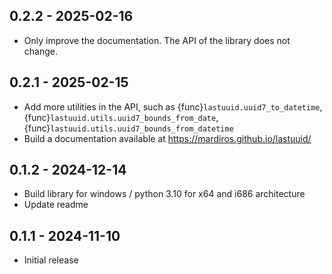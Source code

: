## 0.2.2  -  2025-02-16

* Only improve the documentation. The API of the library does not change. 

## 0.2.1  -  2025-02-15

* Add more utilities in the API, such as {func}`lastuuid.uuid7_to_datetime`,
{func}`lastuuid.utils.uuid7_bounds_from_date`,
{func}`lastuuid.utils.uuid7_bounds_from_datetime`
* Build a documentation available at https://mardiros.github.io/lastuuid/

## 0.1.2  -  2024-12-14

* Build library for windows / python 3.10 for x64 and i686 architecture
* Update readme

## 0.1.1  -  2024-11-10

* Initial release

